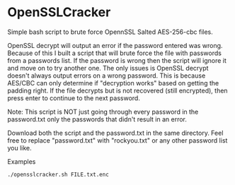 # OpenSSLCracker
Simple bash script to brute force OpennSSL Salted AES-256-cbc files.

OpenSSL decrypt will output an error if the password entered was wrong. Because of this I built a script that will brute force the file with passwords from a passwords list. If the password is wrong then the script will ignore it and move on to try another one. The only issues is OpenSSL decrypt doesn't always output errors on a wrong password. This is because AES/CBC can only determine if "decryption works" based on getting the padding right. If the file decrypts but is not recovered (still encrypted), then press enter to continue to the next password.

Note: This script is NOT just going through every password in the password.txt only the passwords that didn't result in an error.

Download both the script and the password.txt in the same directory. Feel free to replace "password.txt" with "rockyou.txt" or any other password list you like.

Examples

```./opensslcracker.sh FILE.txt.enc```
